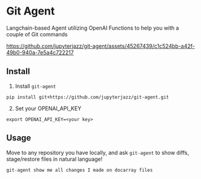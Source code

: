 # Git Agent
Langchain-based Agent utilizing OpenAI Functions to help you with a couple of Git commands



https://github.com/jupyterjazz/git-agent/assets/45267439/c1c524bb-a42f-49b0-940a-7e5a4c722217


## Install

1. Install `git-agent`

```shell
pip install git+https://github.com/jupyterjazz/git-agent.git
```

2. Set your OPENAI_API_KEY

```shell
export OPENAI_API_KEY=<your key>
```

## Usage

Move to any repository you have locally, and ask `git-agent` to show diffs, stage/restore files in natural language!

```shell
git-agent show me all changes I made on docarray files
```

